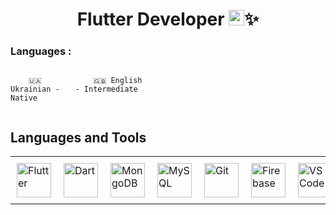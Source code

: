 <div align="center">
  <h1>Flutter Developer  
    <img src="https://profilinator.rishav.dev/skills-assets/flutterio-icon.svg" alt="Flutter" height="25" />✨
  </h1>
</div>

### Languages :

<div style="display: flex; align-items: flex-start; align: center">
<table  align="center">
  <tr>
    
        🇺🇦 Ukrainian - Native
        
  </tr>

  <tr>
    
        🇬🇧 English - Intermediate
        
  </tr>
</table>
</div>
  <h2>Languages and Tools</h2>


<table align="center">
  <tr>
    <td style="padding: 10px;">
      <a href="https://flutter.dev/" target="_blank">
        <img src="https://profilinator.rishav.dev/skills-assets/flutterio-icon.svg" alt="Flutter" height="55" />
      </a>
    </td>
    <td style="padding: 10px;">
      <a href="https://dart.dev/" target="_blank">
        <img src="https://profilinator.rishav.dev/skills-assets/dartlang-icon.svg" alt="Dart" height="55" />
      </a>
    </td>
    <td style="padding: 10px;">
      <a href="https://www.mongodb.com/" target="_blank">
        <img src="https://profilinator.rishav.dev/skills-assets/mongodb-original-wordmark.svg" alt="MongoDB" height="55" />
      </a>
    </td>
    <td style="padding: 10px;">
      <a href="https://www.mysql.com/" target="_blank">
        <img src="https://profilinator.rishav.dev/skills-assets/mysql-original-wordmark.svg" alt="MySQL" height="55" />
      </a>
    </td>
    <td style="padding: 10px;">
      <a href="https://github.com/" target="_blank">
        <img src="https://profilinator.rishav.dev/skills-assets/git-scm-icon.svg" alt="Git" height="55" />
      </a>
    </td>
    <td style="padding: 10px;">
      <a href="https://firebase.google.com/" target="_blank">
        <img src="https://profilinator.rishav.dev/skills-assets/firebase.png" alt="Firebase" height="55" />
      </a>
    </td>
      <td style="padding: 10px;">
      </a><a href="https://code.visualstudio.com/" target="_blank" rel="noreferrer"><img src="https://raw.githubusercontent.com/danielcranney/readme-generator/main/public/icons/skills/visualstudiocode.svg" width="55" height="55" alt="VS Code" />
    </td>
  </tr>
</table>



